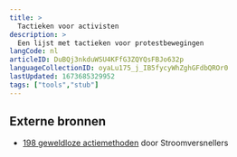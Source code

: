 ```yaml
---
title: >
  Tactieken voor activisten
description: >
  Een lijst met tactieken voor protestbewegingen
langCode: nl
articleID: DuBQj3nkduWSU4KFfG3ZQYQsFBJo632p
languageCollectionID: oyaLu175_j_IB5fycyWhZghGFdbQROr0
lastUpdated: 1673685329952
tags: ["tools","stub"]
---
```


## Externe bronnen

-   [198 geweldloze actiemethoden](https://www.stroomversnellers.org/app/uploads/2020/10/Handleiding198Actiemethodes.pdf) door Stroomversnellers